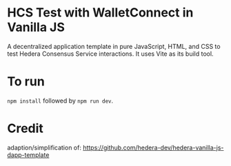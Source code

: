 # HCS Test with WalletConnect in Vanilla JS

A decentralized application template in pure JavaScript, HTML, and CSS to test Hedera Consensus Service interactions. It uses Vite as its build tool.

# To run
`npm install` followed by `npm run dev`.


# Credit 

adaption/simplification of: https://github.com/hedera-dev/hedera-vanilla-js-dapp-template
